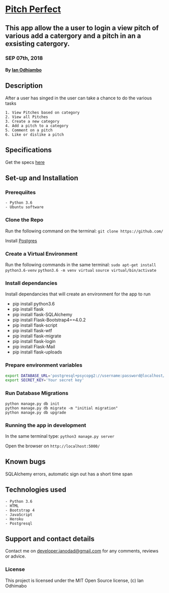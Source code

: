 # [Pitch Perfect](https://pitchperfectly.herokuapp.com/)
## This app allow the a user to login a view pitch of various add a catergory and a pitch in an a exsisting catergory. 
### SEP 07th, 2018
#### By **[Ian Odhiambo](https://github.com/ianodad)**

## Description
After a user has singed in the user can take a chance to do the various tasks

    1. View Pitches based on category
    2. View all Pitches
    3. Create a new category
    4. Add a pitch to a category
    5. Comment on a pitch 
    6. Like or dislike a pitch
    

## Specifications
Get the specs [here](https://github.com/Ianodad/Pitch-Perfect.git)

## Set-up and Installation

### Prerequiites
    - Python 3.6
    - Ubuntu software
	

### Clone the Repo
Run the following command on the terminal:
`git clone https://github.com/`

Install [Postgres](https://www.postgresql.org/download/)

### Create a Virtual Environment
Run the following commands in the same terminal:
`sudo apt-get install python3.6-venv`
`python3.6 -m venv virtual`
`source virtual/bin/activate`

### Install dependancies
Install dependancies that will create an environment for the app to run
 * pip install python3.6
 * pip install flask
 * pip install flask-SQLAlchemy
 * pip install Flask-Bootstrap4==4.0.2
 * pip install flask-script
 * pip install flask-wtf
 * pip install flask-migrate
 * pip install flask-login
 * pip install Flask-Mail
 * pip install flask-uploads

### Prepare environment variables
```bash
export DATABASE_URL='postgresql+psycopg2://username:password@localhost/pitch'
export SECRET_KEY='Your secret key'
```

### Run Database Migrations
```
python manage.py db init
python manage.py db migrate -m "initial migration"
python manage.py db upgrade
```

### Running the app in development
In the same terminal type:
`python3 manage.py server`

Open the browser on `http://localhost:5000/`

## Known bugs
SQLAlchemy errors, automatic sign out has a short time span

## Technologies used
    - Python 3.6
    - HTML
    - Bootstrap 4
    - JavaScript
    - Heroku
    - Postgresql

## Support and contact details
Contact me on developer.ianodad@gmail.com for any comments, reviews or advice.

### License
This project is licensed under the MIT Open Source license, (c) Ian Odhimabo

